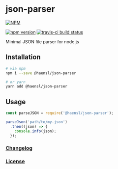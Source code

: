 # json-parser

[![NPM](https://nodei.co/npm/@haensl%2Fjson-parser.png?downloads=true)](https://nodei.co/npm/@haensl%2Fjson-parser/)

[![npm version](https://badge.fury.io/js/@haensl%2Fjson-parser.svg)](http://badge.fury.io/js/@haensl%2Fjson-parser)
[![travis-ci build status](https://api.travis-ci.org/haensl/json-parser.svg?branch=master)](https://travis-ci.org/haensl/json-parser/branches)

Minimal JSON file parser for node.js

## Installation

```bash
# via npm
npm i --save @haensl/json-parser

# or yarn
yarn add @haensl/json-parser
```

## Usage

```javascript
const parseJSON = require('@haensl/json-parser');

parseJson('path/to/my.json')
  .then((json) => {
    console.info(json);
  });
```

### [Changelog](CHANGELOG.md)

### [License](LICENSE)
